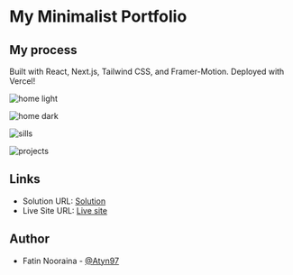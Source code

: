 # My Minimalist Portfolio

## My process

Built with React, Next.js, Tailwind CSS, and Framer-Motion. Deployed with Vercel! 


![home light](https://github.com/Atyn97/portfolio-v1/assets/123813011/c5a1f0e8-f19f-41d6-aefe-0c5b69d8f3c4)

![home dark](https://github.com/Atyn97/portfolio-v1/assets/123813011/3df64f33-6d15-4ec5-9842-84bc74c6a643)

![sills](https://github.com/Atyn97/portfolio-v1/assets/123813011/585690e9-2783-4826-ae71-f48f34057663)

![projects](https://github.com/Atyn97/portfolio-v1/assets/123813011/c4ce5117-7c2a-45a9-b237-baadeb1be2a3)

## Links

- Solution URL: [Solution](https://github.com/Atyn97/portfolio-v2)
- Live Site URL: [Live site](https://fatin-v2.vercel.app/)

## Author

- Fatin Nooraina - [@Atyn97](https://github.com/Atyn97)

